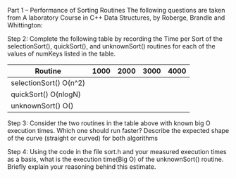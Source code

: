 Part 1 – Performance of Sorting Routines
The following questions are taken from A laboratory Course in C++ Data Structures, by Roberge, Brandle and Whittington:

Step 2: Complete the following table by recording the Time per Sort of the selectionSort(), quickSort(), and unknownSort() routines for each of the values of numKeys listed in the table.

| Routine | 1000| 2000  | 3000 | 4000 | 
| ---     | ----|----   | ---  | ---  |
|selectionSort() O(n^2) |   |   |   |   |
|quickSort() O(nlogN) |  |   |  |   |
| unknownSort() O()|     |   |   |   |

Step 3: Consider the two routines in the table above with known big O execution times. Which one should run faster? Describe the expected shape of the curve (straight or curved) for both algorithms 


Step 4: Using the code in the file sort.h and your measured execution times as a basis, what is the execution time(Big O) of the unknownSort() routine.  Briefly explain your reasoning behind this estimate.